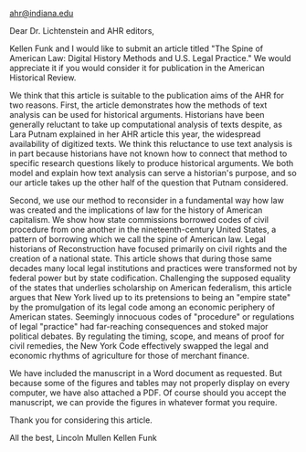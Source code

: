 ahr@indiana.edu

Dear Dr. Lichtenstein and AHR editors,

Kellen Funk and I would like to submit an article titled "The Spine of American Law: Digital History Methods and U.S. Legal Practice." We would appreciate it if you would consider it for publication in the American Historical Review.

We think that this article is suitable to the publication aims of the AHR for two reasons. First, the article demonstrates how the methods of text analysis can be used for historical arguments. Historians have been generally reluctant to take up computational analysis of texts despite, as Lara Putnam explained in her AHR article this year, the widespread availability of digitized texts. We think this reluctance to use text analysis is in part because historians have not known how to connect that method to specific research questions likely to produce historical arguments. We both model and explain how text analysis can serve a historian's purpose, and so our article takes up the other half of the question that Putnam considered. 

Second, we use our method to reconsider in a fundamental way how law was created and the implications of law for the history of American capitalism. We show how state commissions borrowed codes of civil procedure from one another in the nineteenth-century United States, a pattern of borrowing which we call the spine of American law. Legal historians of Reconstruction have focused primarily on civil rights and the creation of a national state. This article shows that during those same decades many local legal institutions and practices were transformed not by federal power but by state codification. Challenging the supposed equality of the states that underlies scholarship on American federalism, this article argues that New York lived up to its pretensions to being an "empire state" by the promulgation of its legal code among an economic periphery of American states. Seemingly innocuous codes of "procedure" or regulations of legal "practice" had far-reaching consequences and stoked major political debates. By regulating the timing, scope, and means of proof for civil remedies, the New York Code effectively swapped the legal and economic rhythms of agriculture for those of merchant finance. 

We have included the manuscript in a Word document as requested. But because some of the figures and tables may not properly display on every computer, we have also attached a PDF. Of course should you accept the manuscript, we can provide the figures in whatever format you require.

Thank you for considering this article.

All the best,
Lincoln Mullen
Kellen Funk

